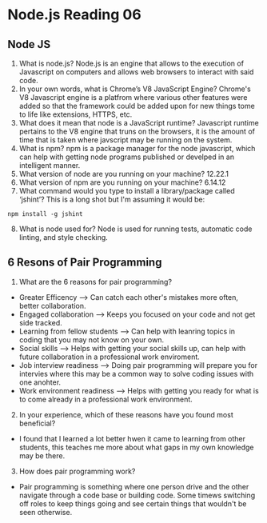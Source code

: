 # Node.js Reading 06

## Node JS
1. What is node.js?
Node.js is an engine that allows to the execution of Javascript on computers and allows web browsers to interact with said code.
2. In your own words, what is Chrome’s V8 JavaScript Engine?
Chrome's V8 Javascript engine is a platfrom where various other features were added so that the framework could be added upon for new things tome to life like extensions, HTTPS, etc.
3. What does it mean that node is a JavaScript runtime?
Javascript runtime pertains to the V8 engine that truns on the browsers, it is the amount of time that is taken where javscript may be running on the system.
4. What is npm?
npm is a package manager for the node javascript, which can help with getting node programs published or develped in an intelligent manner.
5. What version of node are you running on your machine?
12.22.1
6. What version of npm are you running on your machine?
6.14.12
7. What command would you type to install a library/package called ‘jshint’?
This is a long shot but I'm assuming it would be:
```
npm install -g jshint
```
8. What is node used for?
Node is used for running tests, automatic code linting, and style checking.

## 6 Resons of Pair Programming

1. What are the 6 reasons for pair programming?
- Greater Efficency --> Can catch each other's mistakes more often, better collaboration.
- Engaged collaboration --> Keeps you focused on your code and not get side tracked.
- Learning from fellow students --> Can help with leanring topics in coding that you may not know on your own.
- Social skills --> Helps with getting your social skills up, can help with future collaboration in a professional work enviroment.
- Job interview readiness --> Doing pair programming will prepare you for intervies where this may be a common way to solve coding issues with one anohter.
- Work environment readiness --> Helps with getting you ready for what is to come already in a professional work environment.
2. In your experience, which of these reasons have you found most beneficial?
- I found that I learned a lot better hwen it came to learning from other students, this teaches me more about what gaps in my own knowledge may be there.
3. How does pair programming work?
- Pair programming is something where one person drive and the other navigate through a code base or building code. Some timews switching off roles to keep things going and see certain things that wouldn't be seen otherwise.
